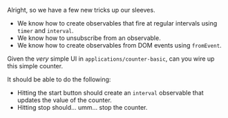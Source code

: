 Alright, so we have a few new tricks up our sleeves.

- We know how to create observables that fire at regular intervals using `timer` and `interval`.
- We know how to unsubscribe from an observable.
- We know how to create observables from DOM events using `fromEvent`.

Given the _very_ simple UI in `applications/counter-basic`, can you wire up this simple counter.

It should be able to do the following:

- Hitting the start button should create an `interval` observable that updates the value of the counter.
- Hitting stop should… umm… stop the counter.
